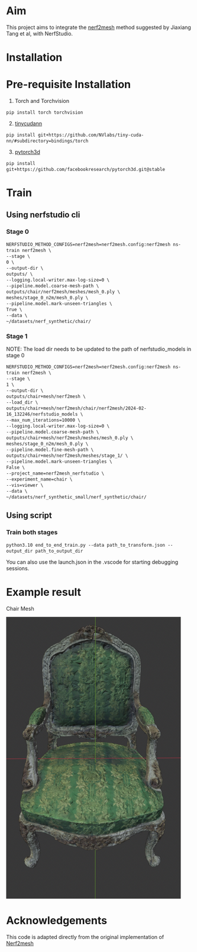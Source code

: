 
# Aim
This project aims to integrate the [nerf2mesh](https://me.kiui.moe/nerf2mesh/) method suggested by Jiaxiang Tang et al, with NerfStudio. 

# Installation

# Pre-requisite Installation
1. Torch and Torchvision

```
pip install torch torchvision
```
  
2. [tinycudann](https://github.com/NVlabs/tiny-cuda-nn)

```
pip install git+https://github.com/NVlabs/tiny-cuda-nn/#subdirectory=bindings/torch
```

3. [pytorch3d](https://github.com/facebookresearch/pytorch3d/blob/main/INSTALL.md)

```
pip install git+https://github.com/facebookresearch/pytorch3d.git@stable
```

# Train

## Using nerfstudio cli

### Stage 0
```
NERFSTUDIO_METHOD_CONFIGS=nerf2mesh=nerf2mesh.config:nerf2mesh ns-train nerf2mesh \
--stage \
0 \
--output-dir \
outputs/ \
--logging.local-writer.max-log-size=0 \
--pipeline.model.coarse-mesh-path \
outputs/chair/nerf2mesh/meshes/mesh_0.ply \
meshes/stage_0_n2m/mesh_0.ply \
--pipeline.model.mark-unseen-triangles \
True \ 
--data \
~/datasets/nerf_synthetic/chair/

```

### Stage 1

NOTE: The load dir needs to be updated to the path of nerfstudio_models in stage 0
```
NERFSTUDIO_METHOD_CONFIGS=nerf2mesh=nerf2mesh.config:nerf2mesh ns-train nerf2mesh \
--stage \
1 \
--output-dir \
outputs/chair+mesh/nerf2mesh \
--load_dir \
outputs/chair+mesh/nerf2mesh/chair/nerf2mesh/2024-02-16_132246/nerfstudio_models \
--max_num_iterations=10000 \
--logging.local-writer.max-log-size=0 \
--pipeline.model.coarse-mesh-path \
outputs/chair+mesh/nerf2mesh/meshes/mesh_0.ply \
meshes/stage_0_n2m/mesh_0.ply \
--pipeline.model.fine-mesh-path \
outputs/chair+mesh/nerf2mesh/meshes/stage_1/ \
--pipeline.model.mark-unseen-triangles \
False \ 
--project_name=nerf2mesh_nerfstudio \
--experiment_name=chair \
--vis=viewer \
--data \
~/datasets/nerf_synthetic_small/nerf_synthetic/chair/
```

## Using script

### Train both stages

```
python3.10 end_to_end_train.py --data path_to_transform.json --output_dir path_to_output_dir
```

You can also use the launch.json in the .vscode for starting debugging sessions.

# Example result

Chair Mesh

![Chair Mesh](images/chair_mesh.JPG)


# Acknowledgements

This code is adapted directly from the original implementation of [Nerf2mesh](https://github.com/ashawkey/nerf2mesh)
